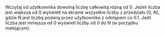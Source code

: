 Wczytaj od użytkownika dowolną liczbę całkowitą różną od 0. Jeżeli liczba jest większa od 0 wyświetl na ekranie wszystkie liczby z przedziału [0, N], gdzie N jest liczbą podaną przez użytkownika z odstępem co 0.1. Jeśli liczba jest mniejsza od 0 wyświetl liczby od 0 do N (w porządku malejącym).
